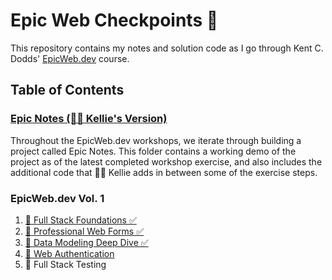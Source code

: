 # Epic Web Checkpoints 🚀

This repository contains my notes and solution code as I go through Kent C. Dodds' [EpicWeb.dev](https://www.epicweb.dev/) course.

## Table of Contents

### [Epic Notes (🧝‍♂️ Kellie's Version)](./epic-notes/)

Throughout the EpicWeb.dev workshops, we iterate through building a project called Epic Notes. This folder contains a working demo of the project as of the latest completed workshop exercise, and also includes the additional code that 🧝‍♂️ Kellie adds in between some of the exercise steps.

### EpicWeb.dev Vol. 1

1. [🔭 Full Stack Foundations ✅](./full-stack-foundations/)
2. [📝 Professional Web Forms ✅](./web-forms/)
3. [💾 Data Modeling Deep Dive ✅](./data-modeling/)
4. [🔐 Web Authentication](./web-auth/)
5. 🧪 Full Stack Testing
